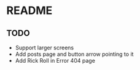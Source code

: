 # README

## TODO

-   Support larger screens
-   Add posts page and button arrow pointing to it
-   Add Rick Roll in Error 404 page

